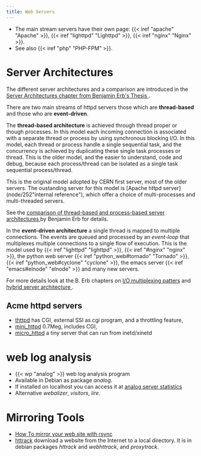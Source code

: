 ```yaml
---
title: Web Servers
---
```


-    The main stream servers have their own page:
    {{< iref "apache" "Apache" >}},
    {{< iref "lighttpd" "Lighttpd" >}},
    {{< iref "nginx" "Nginx" >}}.
-   See also {{< iref "php" "PHP-FPM" >}}.

# Server Architectures

The different server architectures and a comparison are
introduced in the
[Server Architectures chapter from Benjamin Erb's Thesis
](http://berb.github.io/diploma-thesis/community/042_serverarch.html).

There are two main streams of httpd servers those which are
**thread-based** and those who are **event-driven**.

The **thread-based architecture** is achieved through thread proper or though processes.
In this model each incoming connection is associated with a
separate thread or process by using synchronous blocking I/O.
In this model, each thread or process handle a single sequential
task, and the concurrency is achieved by duplicating these single
task processes or thread. This is the older model, and the easier
to understand, code and debug, because each process/thread can be
isolated as a single task sequential process/thread.

This is the original model adopted by CERN first server, most of
the older servers. The oustanding server for this model is
[Apache httpd server](node/252"internal reference"), which
offer a choice of multi-processes and multi-threaded servers.

See the [comparison of thread-based and process-based server architectures
](http://berb.github.io/diploma-thesis/community/042_serverarch.html#thread)
by Benjamin Erb for details.

In the **event-driven architecture** a single thread is mapped to
multiple connections. The events are queued and processed by an
*event-loop* that multiplexes multiple connections to a single
flow of execution. This is the model used by {{< iref "lighttpd" "lighttpd" >}}, {{< iref "#nginx" "nginx" >}},
the python web server {{< iref "python_web#tornado" "Tornado" >}},
{{< iref "python_web#cyclone" "cyclone" >}},
the emacs server {{< iref "emacs#elnode" "elnode" >}} and many
new servers.

For more details look at the B. Erb chapters on
[I/O multiplexing patters](
http://berb.github.io/diploma-thesis/community/042_serverarch.html#io)
and [hybrid server architecture
](http://berb.github.io/diploma-thesis/community/042_serverarch.html#combined).

## Acme httpd servers
-   [thttpd](http://www.acme.com/software/thttpd/)  has CGI, external
    SSI as cgi program, and a throttling feature,
-   [mini\_httpd](http://www.acme.com/software/mini_httpd/) 0.7Meg,
    includes CGI,
-   [micro\_httpd](http://www.acme.com/software/micro_httpd/) a
    tiny server that can run from inetd/xinetd

# web log analysis
-   {{< wp "analog" >}} web log analysis program
-   Available in Debian as package _analog_.
-   If installed on localhost you can access it at
    [analog server statistics](/analog/)
-   Alternative _webalizer_, _visitors_, _lire_.



# Mirroring Tools
-   [How To mirror your web site with rsync
    ](http://www.howtoforge.com/mirroring_with_rsync)
-   [httrack](http://www.httrack.com)
    download a website from the Internet to a local directory.
    It is in debian packages _httrack_ and _webhttrack_, and _proxytrack_.

<!-- Local Variables: -->
<!-- mode: markdown -->
<!-- ispell-local-dictionary: "english" -->
<!-- End: -->
